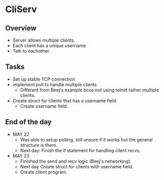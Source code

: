 # CliServ 

## Overview 
+ Server allows multiple clients. 
+ Each client has a unique username.
+ Talk to eachother. 

## Tasks 
+ Set up stable TCP connection 
+ implement poll to handle multiple clients
    + Different from Beej's example bcos not using telnet rather multiple clients. 
+ Create struct for clients that has a username field
    + Create username field.

## End of the day 

- MAY 22 
    + Was able to setup polling, still unsure if it works but the general structure is there. 
    + Next day: Finish the if statement for handling client recvs. 
- MAY 23 
    + Finished the send and recv logic (Beej's networking).
    + Next day Create struct for clients with username field.
    + Create client program. 

